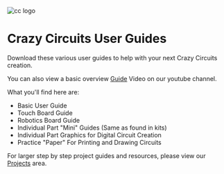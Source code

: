 ![cc logo](https://raw.githubusercontent.com/BrownDogGadgets/CrazyCircuits/master/User%20Guides/CClogo.jpg)
# Crazy Circuits User Guides

Download these various user guides to help with your next Crazy Circuits creation.

You can also view a basic overview [Guide](https://www.youtube.com/watch?v=8BR6lTN7iAI) Video on our youtube channel.

What you'll find here are:

* Basic User Guide
* Touch Board Guide
* Robotics Board Guide
* Individual Part "Mini" Guides (Same as found in kits)
* Individual Part Graphics for Digital Circuit Creation
* Practice "Paper" For Printing and Drawing Circuits

For larger step by step project guides and resources, please view our [Projects](https://github.com/BrownDogGadgets/CrazyCircuits/tree/master/Projects) area.
